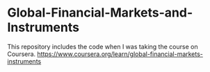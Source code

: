 # Global-Financial-Markets-and-Instruments
This repository includes the code when I was taking the course on Coursera. https://www.coursera.org/learn/global-financial-markets-instruments

